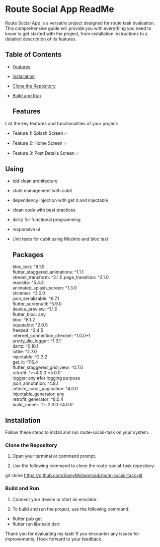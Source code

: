 # Route Social App ReadMe
Route Social App is a versatile project designed for route task evaluation. This comprehensive guide will provide you with everything you need to know to get started with the project, from installation instructions to a detailed description of its features.

## Table of Contents

- [Features](#features)

- [Installation](#installation)

- [Clone the Repository](#clone-the-repository)

- [Build and Run](#build-and-run)

  ## Features

List the key features and functionalities of your project:

- Feature 1: Splash Screen  :white_check_mark:   

- Feature 2: Home Screen :white_check_mark:

- Feature 3: Post Details Screen :white_check_mark:

## Using
- tdd clean architecture
- state management with cubit
- dependency injection with get it and injectable
- clean code with best practices
- dartz for functional programming
- responsive ui
- Unit tests for cubit using Mockito and bloc test

  ## Packages
  bloc_test: ^9.1.5                                                                                                                                                                       
  flutter_staggered_animations: ^1.1.1                                                                                                                                                    
  stream_transform: ^2.1.0
  page_transition: ^2.1.0                                                                                                                                                                
  mockito: ^5.4.3                                                                                                                                                   
  animated_splash_screen: ^1.3.0                                                                                                                                                                      
  shimmer: ^3.0.0                                                                                                                                                                                                                                                                                                                                            
  json_serializable: ^6.7.1                                                                                                                                                                      
  flutter_screenutil: ^5.9.0                                                                                                                                                                      
  device_preview: ^1.1.0                                                                                                                                                                      
  flutter_bloc: any                                                                                                                                                                                                                                                                                                                                            
  bloc: ^8.1.2                                                                                                                                                                                                                                                                            
  equatable: ^2.0.5                                                                                                                                                            
  freezed: ^2.4.5                                                                                 
  internet_connection_checker: ^1.0.0+1                                                                                                                         
  pretty_dio_logger: ^1.3.1                                                                                                                                                       
  dartz: ^0.10.1                                                                                                                    
  lottie: ^2.7.0                                                                                                                                                                  
  injectable: ^2.3.2                                                                                                                                                           
  get_it: ^7.6.4                                                                                                                                                               
  flutter_staggered_grid_view: ^0.7.0                                                                                                                                                     
  retrofit: '>=4.0.0 <5.0.0'                                                                                                                                                         
  logger: any  #for logging purpose                                                                                                                                                       
  json_annotation: ^4.8.1                                                                                                                                                                 
  infinite_scroll_pagination: ^4.0.0                                                                                                                                                      
  injectable_generator: any                                                                                                                                                               
  retrofit_generator: ^8.0.4                                                                                                                                                              
  build_runner: '>=2.3.0 <4.0.0'

  
## Installation

Follow these steps to install and run route-social-task on your system.

### Clone the Repository

1. Open your terminal or command prompt.

2. Use the following command to clone the route-social-task repository:

git clone https://github.com/SamyMohammad/route-social-task.git

### Build and Run

1. Connect your device or start an emulator.

2. To build and run the project, use the following command:
- flutter pub get
- flutter run lib/main.dart


Thank you for evaluating my task!
If you encounter any issues for improvements, I look forward to your feedback.
